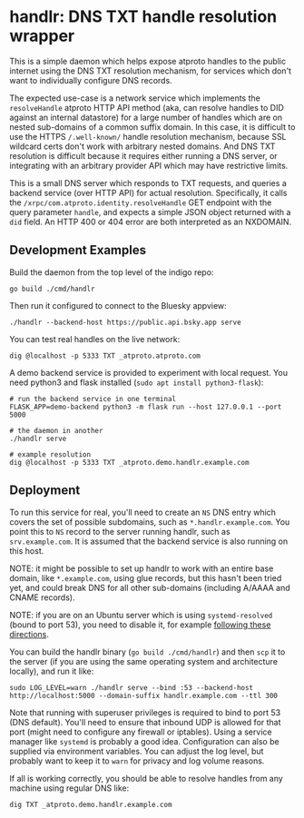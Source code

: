 
handlr: DNS TXT handle resolution wrapper
=========================================

This is a simple daemon which helps expose atproto handles to the public internet using the DNS TXT resolution mechanism, for services which don't want to individually configure DNS records.

The expected use-case is a network service which implements the `resolveHandle` atproto HTTP API method (aka, can resolve handles to DID against an internal datastore) for a large number of handles which are on nested sub-domains of a common suffix domain. In this case, it is difficult to use the HTTPS `/.well-known/` handle resolution mechanism, because SSL wildcard certs don't work with arbitrary nested domains. And DNS TXT resolution is difficult because it requires either running a DNS server, or integrating with an arbitrary provider API which may have restrictive limits.

This is a small DNS server which responds to TXT requests, and queries a backend service (over HTTP API) for actual resolution. Specifically, it calls the `/xrpc/com.atproto.identity.resolveHandle` GET endpoint with the query parameter `handle`, and expects a simple JSON object returned with a `did` field. An HTTP 400 or 404 error are both interpreted as an NXDOMAIN.


## Development Examples

Build the daemon from the top level of the indigo repo:

    go build ./cmd/handlr

Then run it configured to connect to the Bluesky appview:

    ./handlr --backend-host https://public.api.bsky.app serve

You can test real handles on the live network:

    dig @localhost -p 5333 TXT _atproto.atproto.com

A demo backend service is provided to experiment with local request. You need python3 and flask installed (`sudo apt install python3-flask`):

    # run the backend service in one terminal
    FLASK_APP=demo-backend python3 -m flask run --host 127.0.0.1 --port 5000

    # the daemon in another
    ./handlr serve

    # example resolution
    dig @localhost -p 5333 TXT _atproto.demo.handlr.example.com


## Deployment

To run this service for real, you'll need to create an `NS` DNS entry which covers the set of possible subdomains, such as `*.handlr.example.com`. You point this to `NS` record to the server running handlr, such as `srv.example.com`. It is assumed that the backend service is also running on this host.

NOTE: it might be possible to set up handlr to work with an entire base domain, like `*.example.com`, using glue records, but this hasn't been tried yet, and could break DNS for all other sub-domains (including A/AAAA and CNAME records).

NOTE: if you are on an Ubuntu server which is using `systemd-resolved` (bound to port 53), you need to disable it, for example [following these directions](https://www.turek.dev/posts/disable-systemd-resolved-cleanly/).

You can build the handlr binary (`go build ./cmd/handlr`) and then `scp` it to the server (if you are using the same operating system and architecture locally), and run it like:

    sudo LOG_LEVEL=warn ./handlr serve --bind :53 --backend-host http://localhost:5000 --domain-suffix handlr.example.com --ttl 300

Note that running with superuser privileges is required to bind to port 53 (DNS default). You'll need to ensure that inbound UDP is allowed for that port (might need to configure any firewall or iptables). Using a service manager like `systemd` is probably a good idea. Configuration can also be supplied via environment variables. You can adjust the log level, but probably want to keep it to `warn` for privacy and log volume reasons.

If all is working correctly, you should be able to resolve handles from any machine using regular DNS like:

    dig TXT _atproto.demo.handlr.example.com
